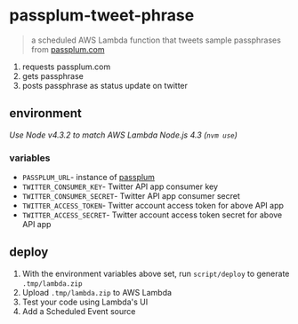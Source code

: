 # passplum-tweet-phrase

> a scheduled AWS Lambda function that tweets sample passphrases from [passplum.com](http://passplum.com)

1. requests passplum.com
2. gets passphrase
3. posts passphrase as status update on twitter

## environment

_Use Node v4.3.2 to match AWS Lambda Node.js 4.3 (`nvm use`)_

### variables

- `PASSPLUM_URL`- instance of [passplum](https://github.com/maxbeatty/passplum)
- `TWITTER_CONSUMER_KEY`- Twitter API app consumer key
- `TWITTER_CONSUMER_SECRET`- Twitter API app consumer secret
- `TWITTER_ACCESS_TOKEN`- Twitter account access token for above API app
- `TWITTER_ACCESS_SECRET`- Twitter account access token secret for above API app

## deploy

1. With the environment variables above set, run `script/deploy` to generate `.tmp/lambda.zip`
2. Upload `.tmp/lambda.zip` to AWS Lambda
3. Test your code using Lambda's UI
4. Add a Scheduled Event source
